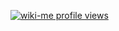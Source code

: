 [![wiki-me profile views](https://u8views.com/api/v1/github/profiles/68199012/views/day-week-month-total-count.svg)](https://u8views.com/github/wiki-me) 

<!--
**wiki-me/wiki-me** is a ✨ _special_ ✨ repository because its `README.md` (this file) appears on your GitHub profile.

Here are some ideas to get you started:

- 🔭 I’m currently working on ...
- 🌱 I’m currently learning ...
- 👯 I’m looking to collaborate on ...
- 🤔 I’m looking for help with ...
- 💬 Ask me about ...
- 📫 How to reach me: ...
- 😄 Pronouns: ...
- ⚡ Fun fact: ...
-->
